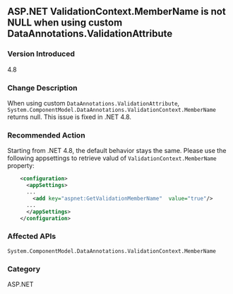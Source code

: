 ## ASP.NET ValidationContext.MemberName is not NULL when using custom DataAnnotations.ValidationAttribute

### Version Introduced
4.8

### Change Description
When using custom `DataAnnotations.ValidationAttribute`, `System.ComponentModel.DataAnnotations.ValidationContext.MemberName` returns null.  This issue is fixed in .NET 4.8.


### Recommended Action
Starting from .NET 4.8, the default behavior stays the same.  Please use the following appsettings to retrieve valud of `ValidationContext.MemberName` property:

```xml
    <configuration>
      <appSettings>
      ...
        <add key="aspnet:GetValidationMemberName"  value="true"/>
      ...
      </appSettings>
    </configuration>
```

### Affected APIs
`System.ComponentModel.DataAnnotations.ValidationContext.MemberName`

### Category
ASP.NET

<!--
    ### 563497	<ASP.NET WebForms> ValidationContext.MemberName is NULL with custom DataAnnotations.ValidationAttribute

-->


